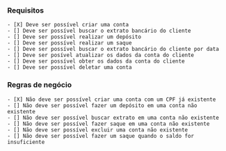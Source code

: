 ### Requisitos

    - [X] Deve ser possível criar uma conta
    - [] Deve ser possível buscar o extrato bancário do cliente
    - [] Deve ser possível realizar um depósito
    - [] Deve ser possível realizar um saque
    - [] Deve ser possível buscar o extrato bancário do cliente por data
    - [] Deve ser posível atualizar os dados da conta do cliente
    - [] Deve ser possível obter os dados da conta do cliente
    - [] Deve ser possível deletar uma conta

### Regras de negócio

    - [X] Não deve ser possível criar uma conta com um CPF já existente
    - [] Não deve ser possível fazer um depósito em uma conta não existente
    - [] Não deve ser possível buscar extrato em uma conta não existente
    - [] Não deve ser possível fazer saque em uma conta não existente
    - [] Não deve ser possível excluir uma conta não existente
    - [] Não deve ser possível fazer um saque quando o saldo for insuficiente